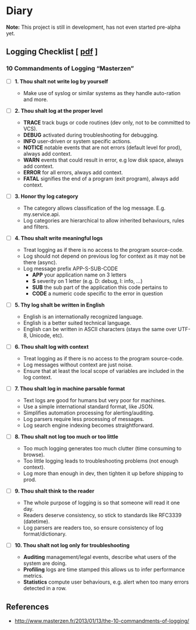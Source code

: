 # Diary

**Note:** This project is still in development, has not even started pre-alpha yet.

## Logging Checklist [ [pdf](https://github.com/go-diary/diary/raw/main/Logging%20Checklist.pdf) ]
### 10 Commandments of Logging “Masterzen”

- [ ] **1. Thou shalt not write log by yourself**
  - Make use of syslog or similar systems as they handle auto-ration and more.

- [ ] **2. Thou shalt log at the proper level**
  - **TRACE** track bugs or code routines (dev only, not to be committed to VCS).
  - **DEBUG** activated during troubleshooting for debugging.
  - **INFO** user-driven or system specific actions.
  - **NOTICE** notable events that are not errors (default level for prod), always add context.
  - **WARN** events that could result in error, e.g low disk space, always add context.
  - **ERROR** for all errors, always add context.
  - **FATAL** signifies the end of a program (exit program), always add context. 

- [ ] **3. Honor thy log category**
  - The category allows classification of the log message. E.g. my.service.api.<apitoken>
  - Log categories are hierarchical to allow inherited behaviours, rules and filters.

- [ ] **4. Thou shalt write meaningful logs**
  - Treat logging as if there is no access to the program source-code.
  - Log should not depend on previous log for context as it may not be there (async).
  - Log message prefix APP-S-SUB-CODE
    - **APP** your application name on 3 letters
    - **S** severity on 1 letter (e.g. D: debug, I: info, …)
    - **SUB** the sub part of the application this code pertains to
    - **CODE** a numeric code specific to the error in question

- [ ] **5. Thy log shalt be written in English**
  - English is an internationally recognized language.
  - English is a better suited technical language.
  - English can be written in ASCII characters (stays the same over UTF-8, Unicode, etc).

- [ ] **6. Thou shalt log with context**
  - Treat logging as if there is no access to the program source-code.
  - Log messages without context are just noise.
  - Ensure that at least the local scope of variables are included in the log context.

- [ ] **7. Thou shalt log in machine parsable format**
  - Text logs are good for humans but very poor for machines.
  - Use a simple international standard format, like JSON.
  - Simplifies automation processing for alerting/auditing.
  - Log parsers require less processing of messages.
  - Log search engine indexing becomes straightforward.

- [ ] **8. Thou shalt not log too much or too little**
  - Too much logging generates too much clutter (time consuming to browse).
  - Too little logging leads to troubleshooting problems (not enough context).
  - Log more than enough in dev, then tighten it up before shipping to prod.

- [ ] **9. Thou shalt think to the reader**
  - The whole purpose of logging is so that someone will read it one day.
  - Readers deserve consistency, so stick to standards like RFC3339 (datetime).
  - Log parsers are readers too, so ensure consistency of log format/dictionary.

- [ ] **10. Thou shalt not log only for troubleshooting**
  - **Auditing** management/legal events, describe what users of the system are doing.
  - **Profiling** logs are time stamped this allows us to infer performance metrics.
  - **Statistics** compute user behaviours, e.g. alert when too many errors detected in a row.

## References
* http://www.masterzen.fr/2013/01/13/the-10-commandments-of-logging/
